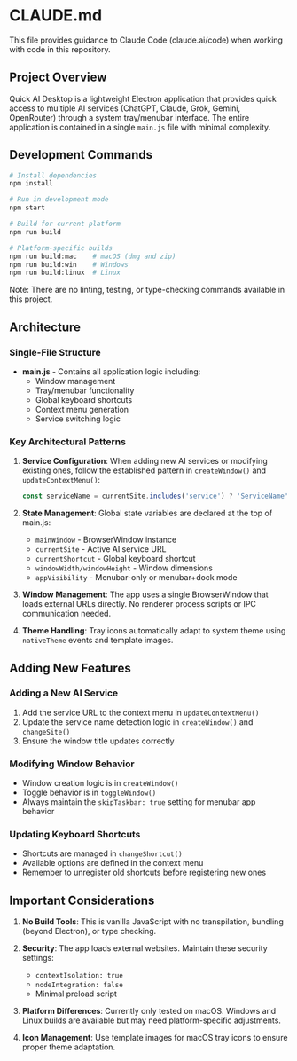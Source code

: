 # CLAUDE.md

This file provides guidance to Claude Code (claude.ai/code) when working with code in this repository.

## Project Overview

Quick AI Desktop is a lightweight Electron application that provides quick access to multiple AI services (ChatGPT, Claude, Grok, Gemini, OpenRouter) through a system tray/menubar interface. The entire application is contained in a single `main.js` file with minimal complexity.

## Development Commands

```bash
# Install dependencies
npm install

# Run in development mode
npm start

# Build for current platform
npm run build

# Platform-specific builds
npm run build:mac    # macOS (dmg and zip)
npm run build:win    # Windows
npm run build:linux  # Linux
```

Note: There are no linting, testing, or type-checking commands available in this project.

## Architecture

### Single-File Structure
- **main.js** - Contains all application logic including:
  - Window management
  - Tray/menubar functionality
  - Global keyboard shortcuts
  - Context menu generation
  - Service switching logic

### Key Architectural Patterns

1. **Service Configuration**: When adding new AI services or modifying existing ones, follow the established pattern in `createWindow()` and `updateContextMenu()`:
   ```javascript
   const serviceName = currentSite.includes('service') ? 'ServiceName' : ...
   ```

2. **State Management**: Global state variables are declared at the top of main.js:
   - `mainWindow` - BrowserWindow instance
   - `currentSite` - Active AI service URL
   - `currentShortcut` - Global keyboard shortcut
   - `windowWidth/windowHeight` - Window dimensions
   - `appVisibility` - Menubar-only or menubar+dock mode

3. **Window Management**: The app uses a single BrowserWindow that loads external URLs directly. No renderer process scripts or IPC communication needed.

4. **Theme Handling**: Tray icons automatically adapt to system theme using `nativeTheme` events and template images.

## Adding New Features

### Adding a New AI Service
1. Add the service URL to the context menu in `updateContextMenu()`
2. Update the service name detection logic in `createWindow()` and `changeSite()`
3. Ensure the window title updates correctly

### Modifying Window Behavior
- Window creation logic is in `createWindow()`
- Toggle behavior is in `toggleWindow()`
- Always maintain the `skipTaskbar: true` setting for menubar app behavior

### Updating Keyboard Shortcuts
- Shortcuts are managed in `changeShortcut()`
- Available options are defined in the context menu
- Remember to unregister old shortcuts before registering new ones

## Important Considerations

1. **No Build Tools**: This is vanilla JavaScript with no transpilation, bundling (beyond Electron), or type checking.

2. **Security**: The app loads external websites. Maintain these security settings:
   - `contextIsolation: true`
   - `nodeIntegration: false`
   - Minimal preload script

3. **Platform Differences**: Currently only tested on macOS. Windows and Linux builds are available but may need platform-specific adjustments.

4. **Icon Management**: Use template images for macOS tray icons to ensure proper theme adaptation.